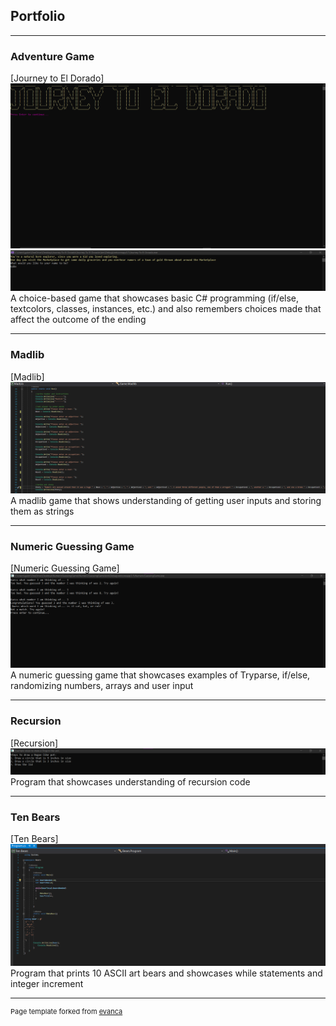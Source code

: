 ## Portfolio

---

### Adventure Game 

[Journey to El Dorado]
<img src="images/Adventure1.png?raw=true"/>
<img src="images/Adventure2.png?raw=true"/>
A choice-based game that showcases basic C# programming (if/else, textcolors, classes, instances, etc.) and also remembers choices made that affect the outcome of the ending

---
### Madlib 
[Madlib]
<img src="images/Madlib.png?raw=true"/>
A madlib game that shows understanding of getting user inputs and storing them as strings

---
### Numeric Guessing Game 
[Numeric Guessing Game]
<img src="images/Numbers.png?raw=true"/>
A numeric guessing game that showcases examples of Tryparse, if/else, randomizing numbers, arrays and user input 

---
### Recursion
[Recursion]
<img src="images/Recursion2.png?raw=true"/>
Program that showcases understanding of recursion code

---
### Ten Bears
[Ten Bears]
<img src="images/Bears.png?raw=true"/>
Program that prints 10 ASCII art bears and showcases while statements and integer increment 


---
<p style="font-size:11px">Page template forked from <a href="https://github.com/evanca/quick-portfolio">evanca</a></p>
<!-- Remove above link if you don't want to attibute -->
